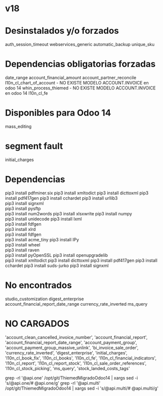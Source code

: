 # v18
# Desinstalados y/o forzados
auth_session_timeout
webservices_generic
automatic_backup
unique_sku

# Dependencias obligatorias forzadas
date_range
account_financial_amount
account_partner_reconcile
l10n_cl_chart_of_account - NO EXISTE MODELO ACCOUNT.INVOICE en odoo 14
whin_process_thiemed - NO EXISTE MODELO ACCOUNT.INVOICE en odoo 14
l10n_cl_fe

# Disponibles para Odoo 14
mass_editing

# segment fault
initial_charges



# Dependencias
pip3 install pdfminer.six
pip3 install xmltodict
pip3 install dicttoxml
pip3 install pdf417gen
pip3 install cchardet 
pip3 install urllib3  
pip3 install signxml  
pip3 install pysftp   
pip3 install num2words
pip3 install xlsxwrite
pip3 install numpy    
pip3 install unidecode
pip3 install lxml     
pip3 install fdfgen   
pip3 install xlrd     
pip3 install fdfgen   
pip3 install acme_tiny
pip3 install IPy      
pip3 install wheel    
pip3 install raven    
pip3 install pyOpenSSL
pip3 install openupgradelib   
pip3 install xmltodict
pip3 install dicttoxml
pip3 install pdf417gen
pip3 install cchardet
pip3 install suds-jurko
pip3 install signxml


# No encontrados
studio_customization
digest_enterprise
account_financial_report_date_range
currency_rate_inverted
ms_query

# NO CARGADOS
'account_clean_cancelled_invoice_number',
'account_financial_report',
'account_financial_report_date_range',
'account_payment_group',
'account_payment_group_massive_unlink',
'bi_invoice_sale_order',
'currency_rate_inverted',
'digest_enterprise',
'initial_charges',
'l10n_cl_book_fix',
'l10n_cl_books',
'l10n_cl_fe',
'l10n_cl_financial_indicators',
'l10n_cl_report',
'l10n_cl_report_stock',
'l10n_cl_sale_order_references',
'l10n_cl_stock_picking',
'ms_query',
'stock_landed_costs_tags'


grep -rl '@api.one' /opt/git/ThiemedMigradoOdoo14 | xargs sed -i 's/@api.one/# @api.one/g'
grep -rl '@api.multi' /opt/git/ThiemedMigradoOdoo14 | xargs sed -i 's/@api.multi/# @api.multi/g'
